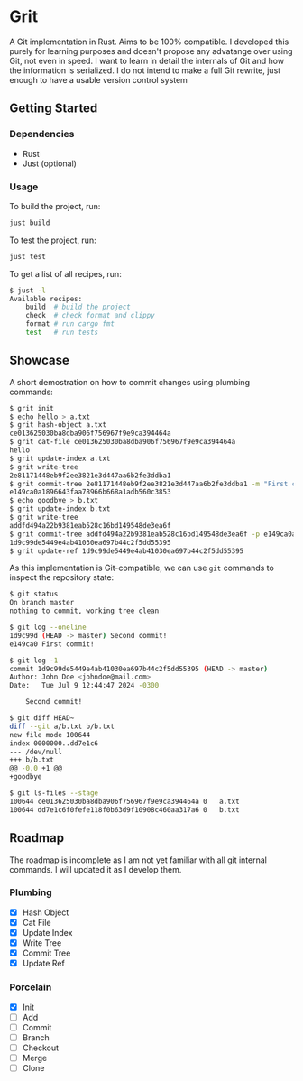 # Grit

A Git implementation in Rust. Aims to be 100% compatible. I developed this purely for learning purposes and doesn't propose any advatange over using Git, not even in speed.
I want to learn in detail the internals of Git and how the information is serialized. I do not intend to make a full Git rewrite, just enough to have a usable version control system

## Getting Started

### Dependencies

- Rust
- Just (optional)

### Usage

To build the project, run:
```bash
just build
```

To test the project, run:
```bash
just test
```

To get a list of all recipes, run:
```bash
$ just -l
Available recipes:
    build  # build the project
    check  # check format and clippy
    format # run cargo fmt
    test   # run tests
```

## Showcase

A short demostration on how to commit changes using plumbing commands:

```bash
$ grit init
$ echo hello > a.txt
$ grit hash-object a.txt
ce013625030ba8dba906f756967f9e9ca394464a
$ grit cat-file ce013625030ba8dba906f756967f9e9ca394464a
hello
$ grit update-index a.txt
$ grit write-tree
2e81171448eb9f2ee3821e3d447aa6b2fe3ddba1
$ grit commit-tree 2e81171448eb9f2ee3821e3d447aa6b2fe3ddba1 -m "First commit!"
e149ca0a1896643faa78966b668a1adb560c3853
$ echo goodbye > b.txt
$ grit update-index b.txt
$ grit write-tree
addfd494a22b9381eab528c16bd149548de3ea6f
$ grit commit-tree addfd494a22b9381eab528c16bd149548de3ea6f -p e149ca0a1896643faa78966b668a1adb560c3853 -m "Second commit!"
1d9c99de5449e4ab41030ea697b44c2f5dd55395
$ grit update-ref 1d9c99de5449e4ab41030ea697b44c2f5dd55395
```

As this implementation is Git-compatible, we can use `git` commands to inspect the repository state:

```bash
$ git status
On branch master
nothing to commit, working tree clean

$ git log --oneline
1d9c99d (HEAD -> master) Second commit!
e149ca0 First commit! 

$ git log -1
commit 1d9c99de5449e4ab41030ea697b44c2f5dd55395 (HEAD -> master)
Author: John Doe <johndoe@mail.com>
Date:   Tue Jul 9 12:44:47 2024 -0300

    Second commit!

$ git diff HEAD~
diff --git a/b.txt b/b.txt
new file mode 100644
index 0000000..dd7e1c6
--- /dev/null
+++ b/b.txt
@@ -0,0 +1 @@
+goodbye

$ git ls-files --stage
100644 ce013625030ba8dba906f756967f9e9ca394464a 0	a.txt
100644 dd7e1c6f0fefe118f0b63d9f10908c460aa317a6 0	b.txt
```

## Roadmap

The roadmap is incomplete as I am not yet familiar with all git internal commands. I will updated it as I develop them. 

### Plumbing

- [x] Hash Object
- [x] Cat File
- [x] Update Index
- [x] Write Tree
- [x] Commit Tree
- [x] Update Ref

### Porcelain

- [x] Init
- [ ] Add
- [ ] Commit
- [ ] Branch
- [ ] Checkout
- [ ] Merge
- [ ] Clone
